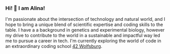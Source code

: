 ### Hi! 👋 I am Alina!

I'm passionate about the intersection of technology and natural world, and I hope to bring a unique blend of scientific expertise and coding skills to the table. I have a a background in genetics and experimental biology, however my drive to contribute to the world in a sustainable and impactful way led me to pursue a career in tech. I'm currently exploring the world of code in an extraordinary coding school [42 Wolfsburg](https://42wolfsburg.de).

<!--
**ialinaok/ialinaok** is a ✨ _special_ ✨ repository because its `README.md` (this file) appears on your GitHub profile.

Here are some ideas to get you started:

- 🔭 I’m currently working on ...
- 🌱 I’m currently learning ...
- 👯 I’m looking to collaborate on ...
- 🤔 I’m looking for help with ...
- 💬 Ask me about ...
- 📫 How to reach me: ...
- 😄 Pronouns: ...
- ⚡ Fun fact: ...
-->
